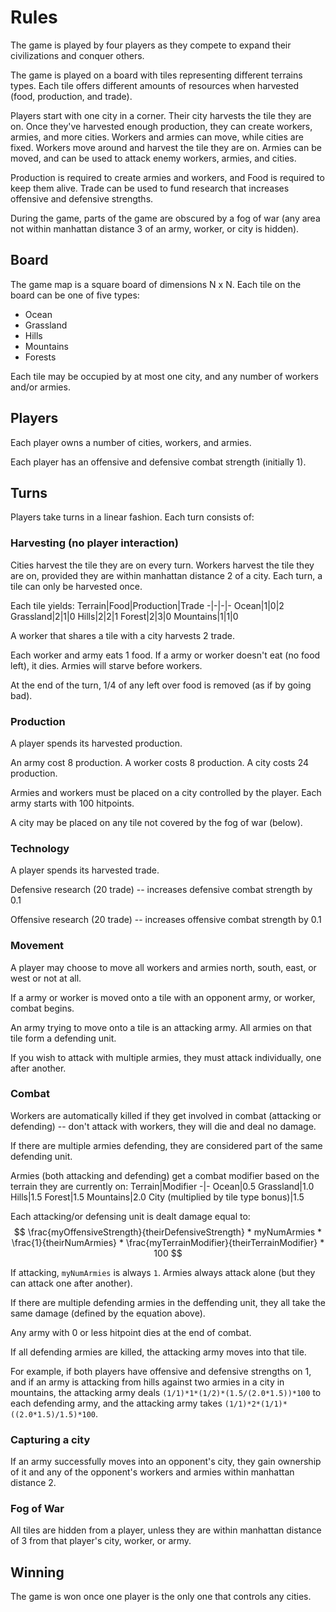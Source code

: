 # Rules

The game is played by four players as they compete to expand their civilizations and conquer others.

The game is played on a board with tiles representing different terrains types. Each tile offers different amounts of resources when harvested (food, production, and trade).

Players start with one city in a corner. Their city harvests the tile they are on. Once they've harvested enough production, they can create workers, armies, and more cities. Workers and armies can move, while cities are fixed. Workers move around and harvest the tile they are on. Armies can be moved, and can be used to attack enemy workers, armies, and cities.

Production is required to create armies and workers, and Food is required to keep them alive. Trade can be used to fund research that increases offensive and defensive strengths.

During the game, parts of the game are obscured by a fog of war (any area not within manhattan distance 3 of an army, worker, or city is hidden). 

## Board
The game map is a square board of dimensions N x N. Each tile on the board can be one of five types:
* Ocean
* Grassland
* Hills
* Mountains
* Forests

Each tile may be occupied by at most one city, and any number of workers and/or armies.

## Players

Each player owns a number of cities, workers, and armies.

Each player has an offensive and defensive combat strength (initially 1).

## Turns

Players take turns in a linear fashion. Each turn consists of:

### Harvesting (no player interaction)
Cities harvest the tile they are on every turn. Workers harvest the tile they are on, provided they are within manhattan distance 2 of a city. Each turn, a tile can only be harvested once.

Each tile yields:
Terrain|Food|Production|Trade
-|-|-|-
Ocean|1|0|2
Grassland|2|1|0
Hills|2|2|1
Forest|2|3|0
Mountains|1|1|0

A worker that shares a tile with a city harvests 2 trade.

Each worker and army eats 1 food. If a army or worker doesn't eat (no food left), it dies. Armies will starve before workers.

At the end of the turn, 1/4 of any left over food is removed (as if by going bad).

### Production
A player spends its harvested production. 

An army cost 8 production. 
A worker costs 8 production.
A city costs 24 production.

Armies and workers must be placed on a city controlled by the player. Each army starts with 100 hitpoints.

A city may be placed on any tile not covered by the fog of war (below).

### Technology
A player spends its harvested trade.

Defensive research (20 trade) -- increases defensive combat strength by 0.1

Offensive research (20 trade) -- increases offensive combat strength by 0.1

### Movement
A player may choose to move all workers and armies north, south, east, or west or not at all.

If a army or worker is moved onto a tile with an opponent army, or worker, combat begins.

An army trying to move onto a tile is an attacking army. All armies on that tile form a defending unit.

If you wish to attack with multiple armies, they must attack individually, one after another.

### Combat
Workers are automatically killed if they get involved in combat (attacking or defending) -- don't attack with workers, they will die and deal no damage.

If there are multiple armies defending, they are considered part of the same defending unit.

Armies (both attacking and defending) get a combat modifier based on the terrain they are currently on:
Terrain|Modifier
-|-
Ocean|0.5
Grassland|1.0
Hills|1.5
Forest|1.5
Mountains|2.0
City (multiplied by tile type bonus)|1.5


Each attacking/or defensing unit is dealt damage equal to:
$$
\frac{myOffensiveStrength}{theirDefensiveStrength} * myNumArmies * \frac{1}{theirNumArmies} * \frac{myTerrainModifier}{theirTerrainModifier} * 100
$$

If attacking, `myNumArmies` is always `1`. Armies always attack alone (but they can attack one after another).

If there are multiple defending armies in the deffending unit, they all take the same damage (defined by the equation above).

Any army with 0 or less hitpoint dies at the end of combat.

If all defending armies are killed, the attacking army moves into that tile. 

For example, if both players have offensive and defensive strengths on 1, and if an army is attacking from hills against two armies in a city in mountains, the attacking army deals `(1/1)*1*(1/2)*(1.5/(2.0*1.5))*100` to each defending army, and the attacking army takes `(1/1)*2*(1/1)*((2.0*1.5)/1.5)*100`.

### Capturing a city
If an army successfully moves into an opponent's city, they gain ownership of it and any of the opponent's workers and armies within manhattan distance 2.

### Fog of War
All tiles are hidden from a player, unless they are within manhattan distance of 3 from that player's city, worker, or army.

## Winning
The game is won once one player is the only one that controls any cities.
